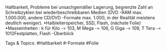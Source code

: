 Haltbarkeit, Probleme bei unsachgemäßer Lagerung, begrenzte Zahl an Schreibzyklen bei 
wiederbeschreibbaren Medien (DVD -RAM max. 1.000.000, andere CD/DVD -Formate max. 1.000, in der 
Realität meistens deutlich weniger).
•Halbleiterspeicher, SSD, Flash, (nächste Folie)
•Masseinheiten : k für Kilo -= 103, M Mega -= 106, G Giga -= 109, T Tera -= 1012Festplatten, Flash -Überblick

   Tags & Topics:
   #Haltbarkeit
   #-Formate
   #Folie